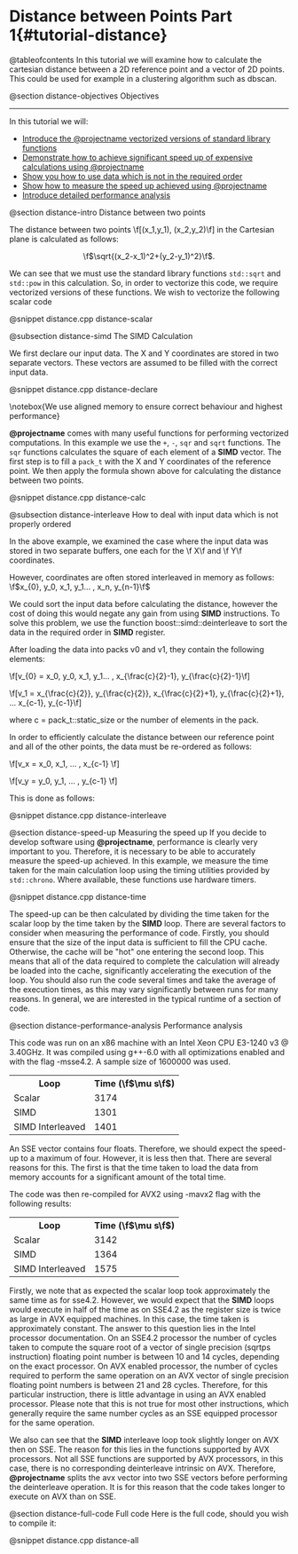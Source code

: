 Distance between Points Part 1{#tutorial-distance}
=========

@tableofcontents
In this tutorial we will examine how to calculate the cartesian distance
between a 2D reference point and a vector of 2D points. This could be used
for example in a clustering algorithm such as dbscan.

@section distance-objectives Objectives

-------------------------------------

In this tutorial we will:
- [Introduce the @projectname vectorized versions of standard library functions](#distance-intro)
- [Demonstrate how to achieve significant speed up of expensive calculations using @projectname](#distance-simd)
- [Show you how to use data which is not in the required order](#distance-interleave)
- [Show how to measure the speed up achieved using @projectname](#distance-speed-up)
- [Introduce detailed performance analysis](#distance-performance-analysis)

@section distance-intro Distance between two points

The distance between two points \f[(x_1,y_1), (x_2,y_2)\f] in the Cartesian plane is calculated as follows:

<CENTER>\f$\sqrt{(x_2-x_1)^2+(y_2-y_1)^2}\f$.</CENTER>

We can see that we must use the standard library functions `std::sqrt` and `std::pow`
in this calculation. So, in order to vectorize this code, we require vectorized
versions of these functions.  We wish to vectorize the following scalar code

@snippet distance.cpp distance-scalar

@subsection distance-simd The SIMD Calculation

We first declare our input data. The X and Y coordinates are stored in two separate vectors. These
vectors are assumed to be filled with the correct input data.

@snippet distance.cpp distance-declare

\notebox{We use aligned memory to ensure correct behaviour and highest performance}

**@projectname** comes with many useful functions for performing vectorized computations. In this example
we use the `+`, `-`, `sqr` and `sqrt` functions. The `sqr` functions calculates the square of each element
of a __SIMD__ vector. The first step is to fill a `pack_t` with the X and Y coordinates of the reference
point. We then apply the formula shown above for calculating the distance between two points.

@snippet distance.cpp distance-calc

@subsection distance-interleave How to deal with input data which is not properly ordered 

In the above example, we examined the case where the input data was stored in two
separate buffers, one each for the \f X\f and \f Y\f coordinates.

However, coordinates are often stored interleaved in memory as follows: \f$x_{0}, y_0, x_1, y_1... , x_n, y_{n-1}\f$

We could sort the input data before calculating the distance, however the cost of
doing this would negate any gain from using __SIMD__ instructions. To
solve this problem, we use the function boost::simd::deinterleave
to sort the data in the required order in __SIMD__ register.

After loading the data into packs v0 and v1, they contain the following elements:

\f[v_{0} = x_0, y_0, x_1, y_1... , x_{\frac{c}{2}-1}, y_{\frac{c}{2}-1}\f]

\f[v_1 = x_{\frac{c}{2}}, y_{\frac{c}{2}}, x_{\frac{c}{2}+1}, y_{\frac{c}{2}+1}, ...  x_{c-1}, y_{c-1}\f]

where c = pack_t::static_size or the number of elements in the pack.

In order to efficiently calculate the distance between our reference point and all of the other points,
the data must be re-ordered as follows:

\f[v_x = x_0, x_1, ... , x_{c-1} \f]

\f[v_y = y_0, y_1, ... , y_{c-1} \f]


This is done as follows:

@snippet distance.cpp distance-interleave

@section distance-speed-up Measuring the speed up
If you decide to develop software using **@projectname**, performance is clearly
very important to you. Therefore, it is necessary to be able to accurately measure
the speed-up achieved. In this example, we measure the time taken for the main
calculation loop using the timing utilities provided by `std::chrono`. Where available,
these functions use hardware timers.

@snippet distance.cpp distance-time

The speed-up can be then calculated by dividing the time taken for the scalar loop
by the time taken by the __SIMD__ loop. There are several factors to consider
when measuring the performance of code. Firstly, you should ensure that the size of
the input data is sufficient to fill the CPU cache. Otherwise, the cache will be "hot"
one entering the second loop. This means that all of the data required to complete
the calculation will already be loaded into the cache, significantly accelerating the
execution of the loop. You should also run the code several times and take the average
of the execution times, as this may vary significantly between runs for many reasons.
In general, we are interested in the typical runtime of a section of code.

@section distance-performance-analysis Performance analysis

This code was run on an x86 machine with an Intel Xeon CPU E3-1240 v3 @ 3.40GHz. It was
compiled using g++-6.0 with all optimizations enabled and with the flag -msse4.2. A sample
size of 1600000 was used.

<table align=center width=25% class="table-striped table-bordered">
<tr><th>Loop                <th>Time (\f$\mu s\f$)
<tr><td>Scalar              <td>3174
<tr><td>SIMD                <td>1301
<tr><td>SIMD Interleaved    <td>1401
</table>

An SSE vector contains four floats. Therefore, we should expect the speed-up to
a maximum of four. However, it is less then that. There are several reasons for
this. The first is that the time taken to load the data from memory accounts for
a significant amount of the total time. 

The code was then re-compiled for AVX2 using -mavx2 flag with the following results:

<table align=center width=25% class="table-striped table-bordered">
<tr><th>Loop                <th>Time (\f$\mu s\f$)
<tr><td>Scalar              <td>3142
<tr><td>SIMD                <td>1364
<tr><td>SIMD Interleaved    <td>1575
</table>

Firstly, we note that as expected the scalar loop took approximately the same time
as for sse4.2. However, we would expect that the __SIMD__ loops would execute in
half of the time as on SSE4.2 as the register size is twice as large in AVX equipped
machines. In this case, the time taken is approximately constant. The answer to this question lies
in the Intel processor documentation. On an SSE4.2 processor the number of cycles taken to compute
the square root of a vector of single precision (sqrtps instruction) floating point number is between
10 and 14 cycles, depending on the exact processor. On AVX enabled processor, the number of cycles
required to perform the same operation on an AVX vector of single precision floating point
numbers is between 21 and 28 cycles. Therefore, for this particular instruction, there is little
advantage in using an AVX enabled processor. Please note that this is not true for most other
instructions, which generally require the same number cycles as an SSE equipped processor
for the same operation.

We also can see that the __SIMD__ interleave loop took slightly longer on AVX then on SSE. The reason
for this lies in the functions supported by AVX processors. Not all SSE functions
are supported by AVX processors, in this case, there is no corresponding deinterleave
intrinsic on AVX. Therefore, **@projectname** splits the avx vector
into two SSE vectors before performing the deinterleave operation. It is for this reason
that the code takes longer to execute on AVX than on SSE.

@section distance-full-code Full code
Here is the full code, should you wish to compile it:

@snippet distance.cpp distance-all
